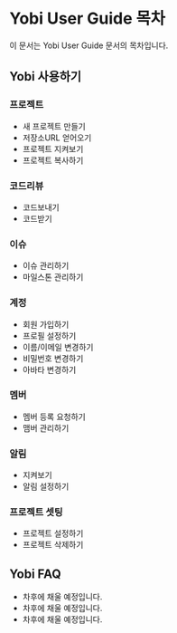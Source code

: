 # Yobi User Guide 목차

이 문서는 Yobi User Guide 문서의 목차입니다.

## Yobi 사용하기

### 프로젝트
* 새 프로젝트 만들기
* 저장소URL 얻어오기
* 프로젝트 지켜보기
* 프로젝트 복사하기

### 코드리뷰
* 코드보내기
* 코드받기

### 이슈
* 이슈 관리하기
* 마일스톤 관리하기

### 계정
* 회원 가입하기
* 프로필 설정하기
* 이름/이메일 변경하기
* 비밀번호 변경하기
* 아바타 변경하기

### 멤버
* 멤버 등록 요청하기
* 맴버 관리하기

### 알림
* 지켜보기
* 알림 설정하기

### 프로젝트 셋팅
* 프로젝트 설정하기
* 프로젝트 삭제하기


## Yobi FAQ
* 차후에 채울 예정입니다.
* 차후에 채울 예정입니다.
* 차후에 채울 예정입니다.